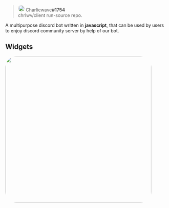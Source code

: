 > <img style="border-radius: 300px;" src="https://japi.rest/discord/v1/user/902937010103275581/avatar?size=512" width="20"/> Charliewave<strong>#1754</strong><br/> chrlwv/client run-source repo.

A multipurpose discord bot written in **javascript**, that can be used by users to enjoy discord community server by help of our bot.

## Widgets

<a href="https://chrlwv.tech" ><img style="border-radius: 34px;" src="https://i.imgur.com/CVYoM6s.png" width="456"/><a/>
